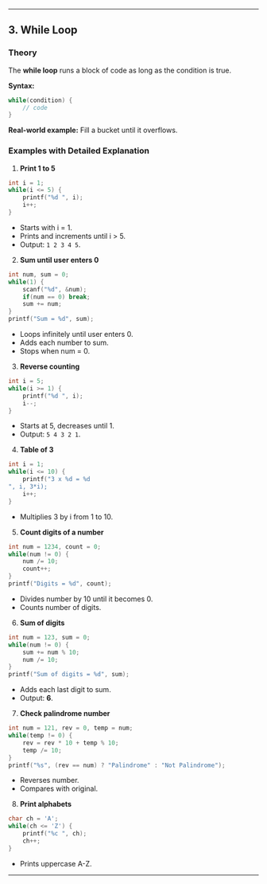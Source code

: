 

---

## 3. While Loop

### Theory
The **while loop** runs a block of code as long as the condition is true.

**Syntax:**
```c
while(condition) {
    // code
}
```

**Real-world example:** Fill a bucket until it overflows.

### Examples with Detailed Explanation

1. **Print 1 to 5**
```c
int i = 1;
while(i <= 5) {
    printf("%d ", i);
    i++;
}
```
- Starts with i = 1.  
- Prints and increments until i > 5.  
- Output: `1 2 3 4 5`.

2. **Sum until user enters 0**
```c
int num, sum = 0;
while(1) {
    scanf("%d", &num);
    if(num == 0) break;
    sum += num;
}
printf("Sum = %d", sum);
```
- Loops infinitely until user enters 0.  
- Adds each number to sum.  
- Stops when num = 0.

3. **Reverse counting**
```c
int i = 5;
while(i >= 1) {
    printf("%d ", i);
    i--;
}
```
- Starts at 5, decreases until 1.  
- Output: `5 4 3 2 1`.

4. **Table of 3**
```c
int i = 1;
while(i <= 10) {
    printf("3 x %d = %d
", i, 3*i);
    i++;
}
```
- Multiplies 3 by i from 1 to 10.

5. **Count digits of a number**
```c
int num = 1234, count = 0;
while(num != 0) {
    num /= 10;
    count++;
}
printf("Digits = %d", count);
```
- Divides number by 10 until it becomes 0.  
- Counts number of digits.

6. **Sum of digits**
```c
int num = 123, sum = 0;
while(num != 0) {
    sum += num % 10;
    num /= 10;
}
printf("Sum of digits = %d", sum);
```
- Adds each last digit to sum.  
- Output: **6**.

7. **Check palindrome number**
```c
int num = 121, rev = 0, temp = num;
while(temp != 0) {
    rev = rev * 10 + temp % 10;
    temp /= 10;
}
printf("%s", (rev == num) ? "Palindrome" : "Not Palindrome");
```
- Reverses number.  
- Compares with original.

8. **Print alphabets**
```c
char ch = 'A';
while(ch <= 'Z') {
    printf("%c ", ch);
    ch++;
}
```
- Prints uppercase A-Z.

---
